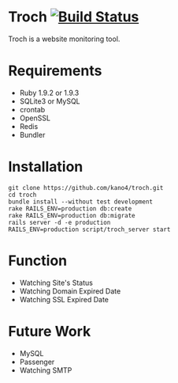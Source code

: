# Troch [![Build Status](https://secure.travis-ci.org/kano4/troch.png)](http://travis-ci.org/kano4/troch)
Troch is a website monitoring tool.

# Requirements
- Ruby 1.9.2 or 1.9.3
- SQLite3 or MySQL
- crontab
- OpenSSL
- Redis
- Bundler

# Installation
    git clone https://github.com/kano4/troch.git
    cd troch
    bundle install --without test development
    rake RAILS_ENV=production db:create
    rake RAILS_ENV=production db:migrate
    rails server -d -e production
    RAILS_ENV=production script/troch_server start

# Function
- Watching Site's Status
- Watching Domain Expired Date
- Watching SSL Expired Date

# Future Work
- MySQL
- Passenger
- Watching SMTP
